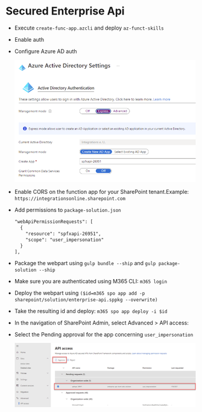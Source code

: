# Secured Enterprise Api

- Execute `create-func-app.azcli` and deploy `az-funct-skills`
- Enable auth
- Configure Azure AD auth

  ![azure-ad-auth](../_images/azure-ad-auth.png)

- Enable CORS on the function app for your SharePoint tenant.Example: `https://integrationsonline.sharepoint.com`

- Add permissions to `package-solution.json`

  ```
  "webApiPermissionRequests": [
    {
      "resource": "spfxapi-26951",
      "scope": "user_impersonation"
    }
  ],
  ```

-   Package the webpart using `gulp bundle --ship` and `gulp package-solution --ship`
-   Make sure you are authenticated using M365 CLI: `m365 login`
-   Deploy the webpart using `($id=m365 spo app add -p sharepoint/solution/enterprise-api.sppkg --overwrite)`
-   Take the resulting id and deploy: `m365 spo app deploy -i $id`  
-   In the navigation of SharePoint Admin, select Advanced > API access:

-   Select the Pending approval for the app concerning `user_impersonation`

    ![sharepoint-admin-portal-enterprise-app](../_images/sharepoint-admin-portal-enterprise-app.png)